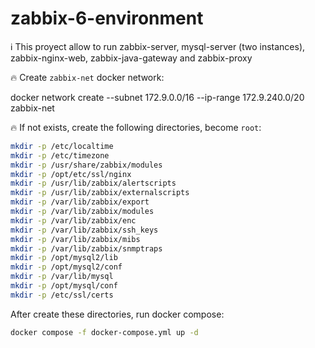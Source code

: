 # zabbix-6-environment

:information_source: This proyect allow to run zabbix-server, mysql-server (two instances), zabbix-nginx-web, zabbix-java-gateway and zabbix-proxy

:fire: Create `zabbix-net` docker network:

docker network create --subnet 172.9.0.0/16 --ip-range 172.9.240.0/20 zabbix-net

:fire: If not exists, create the following directories, become `root`:

```bash
mkdir -p /etc/localtime
mkdir -p /etc/timezone
mkdir -p /usr/share/zabbix/modules
mkdir -p /opt/etc/ssl/nginx
mkdir -p /usr/lib/zabbix/alertscripts
mkdir -p /usr/lib/zabbix/externalscripts
mkdir -p /var/lib/zabbix/export
mkdir -p /var/lib/zabbix/modules
mkdir -p /var/lib/zabbix/enc
mkdir -p /var/lib/zabbix/ssh_keys
mkdir -p /var/lib/zabbix/mibs
mkdir -p /var/lib/zabbix/snmptraps
mkdir -p /opt/mysql2/lib
mkdir -p /opt/mysql2/conf
mkdir -p /var/lib/mysql
mkdir -p /opt/mysql/conf
mkdir -p /etc/ssl/certs
```

After create these directories, run docker compose:

```bash
docker compose -f docker-compose.yml up -d
```


